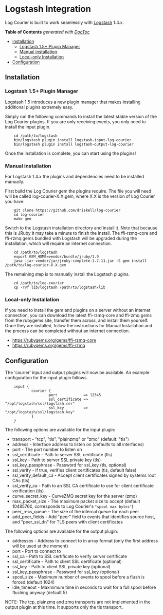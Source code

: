 # Logstash Integration

Log Courier is built to work seamlessly with [Logstash](http://logstash.net)
1.4.x.

<!-- START doctoc generated TOC please keep comment here to allow auto update -->
<!-- DON'T EDIT THIS SECTION, INSTEAD RE-RUN doctoc TO UPDATE -->
**Table of Contents**  *generated with [DocToc](https://github.com/thlorenz/doctoc)*

- [Installation](#installation)
  - [Logstash 1.5+ Plugin Manager](#logstash-15-plugin-manager)
  - [Manual installation](#manual-installation)
  - [Local-only Installation](#local-only-installation)
- [Configuration](#configuration)

<!-- END doctoc generated TOC please keep comment here to allow auto update -->

## Installation

### Logstash 1.5+ Plugin Manager

Logstash 1.5 introduces a new plugin manager that makes installing additional
plugins extremely easy.

Simply run the following commands to install the latest stable version of the
Log Courier plugins. If you are only receiving events, you only need to install
the input plugin.

		cd /path/to/logstash
		bin/logstash plugin install logstash-input-log-courier
		bin/logstash plugin install logstash-output-log-courier

Once the installation is complete, you can start using the plugins!

### Manual installation

For Logstash 1.4.x the plugins and dependencies need to be installed manually.

First build the Log Courier gem the plugins require. The file you will need will
be called log-courier-X.X.gem, where X.X is the version of Log Courier you have.

		git clone https://github.com/driskell/log-courier
		cd log-courier
		make gem

Switch to the Logstash installation directory and install it. Note that because
this is JRuby it may take a minute to finish the install. The ffi-rzmq-core and
ffi-rzmq gems bundled with Logstash will be upgraded during the installation,
which will require an internet connection.

		cd /path/to/logstash
		export GEM_HOME=vendor/bundle/jruby/1.9
		java -jar vendor/jar/jruby-complete-1.7.11.jar -S gem install /path/to/log-courier-X.X.gem

The remaining step is to manually install the Logstash plugins.

		cd /path/to/log-courier
		cp -rvf lib/logstash /path/to/logstash/lib

### Local-only Installation

If you need to install the gem and plugins on a server without an internet
connection, you can download the latest ffi-rzmq-core and ffi-zmq gems from the
rubygems site, transfer them across, and install them yourself. Once they are
installed, follow the instructions for Manual Installation and the process can
be completed without an internet connection.

* https://rubygems.org/gems/ffi-rzmq-core
* https://rubygems.org/gems/ffi-rzmq

## Configuration

The 'courier' input and output plugins will now be available. An example
configuration for the input plugin follows.

		input {
				courier {
						port            => 12345
						ssl_certificate => "/opt/logstash/ssl/logstash.cer"
						ssl_key         => "/opt/logstash/ssl/logstash.key"
				}
		}

The following options are available for the input plugin:

* transport - "tcp", "tls", "plainzmq" or "zmq" (default: "tls")
* address - Interface address to listen on (defaults to all interfaces)
* port - The port number to listen on
* ssl_certificate - Path to server SSL certificate (tls)
* ssl_key - Path to server SSL private key (tls)
* ssl_key_passphrase - Password for ssl_key (tls, optional)
* ssl_verify - If true, verifies client certificates (tls, default false)
* ssl_verify_default_ca - Accept client certificates signed by systems root CAs
(tls)
* ssl_verify_ca - Path to an SSL CA certificate to use for client certificate
verification (tls)
* curve_secret_key - CurveZMQ secret key for the server (zmq)
* max_packet_size - The maximum packet size to accept (default 10485760,
corresponds to Log Courier's `"spool max bytes"`)
* peer_recv_queue - The size of the internal queue for each peer
* add_peer_fields - Add "peer" field to events that identifies source host, and
"peer_ssl_dn" for TLS peers with client certificates

The following options are available for the output plugin:

* addresses - Address to connect to in array format (only the first address will
be used at the moment)
* port - Port to connect to
* ssl_ca - Path to SSL certificate to verify server certificate
* ssl_certificate - Path to client SSL certificate (optional)
* ssl_key - Path to client SSL private key (optional)
* ssl_key_passphrase - Password for ssl_key (optional)
* spool_size - Maximum number of events to spool before a flush is forced
(default 1024)
* idle_timeout - Maxmimum time in seconds to wait for a full spool before
flushing anyway (default 5)

NOTE: The tcp, plainzmq and zmq transports are not implemented in the output
plugin at this time. It supports only the tls transport.
